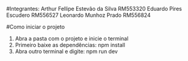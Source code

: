 #Integrantes:
Arthur Fellipe Estevão da Silva RM553320
Eduardo Pires Escudero RM556527
Leonardo Munhoz Prado RM556824

#Como iniciar o projeto
1. Abra a pasta com o projeto e inicie o terminal
2. Primeiro baixe as dependências: npm install
3. Abra outro terminal e digite: npm run dev
